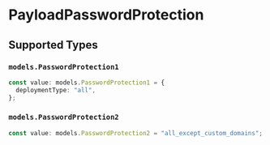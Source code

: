 # PayloadPasswordProtection


## Supported Types

### `models.PasswordProtection1`

```typescript
const value: models.PasswordProtection1 = {
  deploymentType: "all",
};
```

### `models.PasswordProtection2`

```typescript
const value: models.PasswordProtection2 = "all_except_custom_domains";
```

